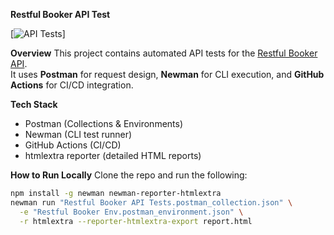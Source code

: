 **Restful Booker API Test**

[![API Tests](https://github.com/SRISHAKJ/restful-booker-api-tests/actions/workflows/api-tests.yml/badge.svg)]

**Overview**
This project contains automated API tests for the [Restful Booker API](https://restful-booker.herokuapp.com/).  
It uses **Postman** for request design, **Newman** for CLI execution, and **GitHub Actions** for CI/CD integration.  

**Tech Stack**
- Postman (Collections & Environments)
- Newman (CLI test runner)
- GitHub Actions (CI/CD)
- htmlextra reporter (detailed HTML reports)

**How to Run Locally**
Clone the repo and run the following:
```bash
npm install -g newman newman-reporter-htmlextra
newman run "Restful Booker API Tests.postman_collection.json" \
  -e "Restful Booker Env.postman_environment.json" \
  -r htmlextra --reporter-htmlextra-export report.html
